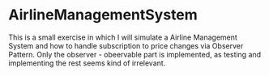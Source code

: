 # AirlineManagementSystem


This is a small exercise in which I will simulate a Airline Management System and how to handle subscription to price changes via Observer Pattern.
Only the observer - obeervable part is implemented, as testing and implementing the rest seems kind of irrelevant.
